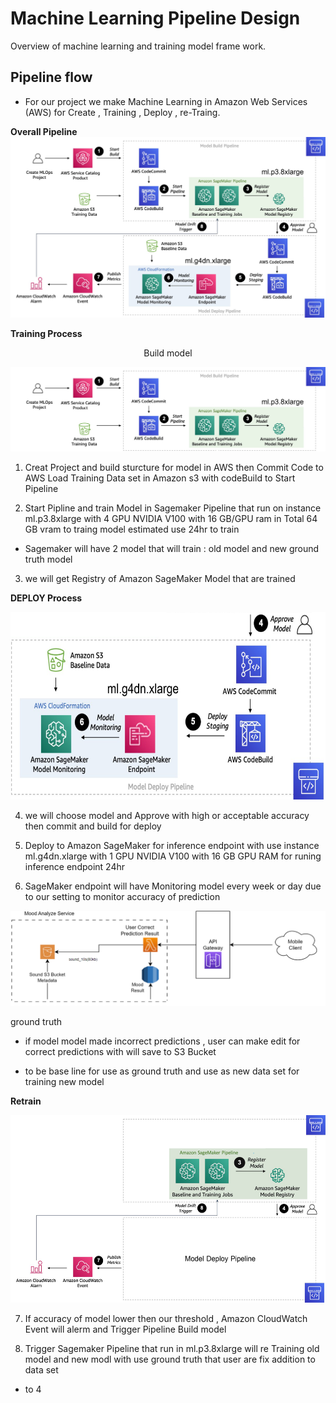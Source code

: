 # Machine Learning Pipeline Design
Overview of  machine learning and training model frame work.

 

## Pipeline flow
 

- For our project we make Machine Learning in Amazon Web Services (AWS) for  Create , Training , Deploy , re-Traing.

**Overall Pipeline**
 ![](../../images/ml/Pipeline.png)

 

**Training Process**
 
 
<p style="text-align: center;">Build model</p> 
<p align="center"><img  class="center-block" src="../../images/ml/Pipeline_1.png"></p>
 

<!-- 1. สร้าง Project และทำการสร้าง โครงสร้างของ model ใน AWS  และดึงข้อมูล Training Data set ที่เก็บไว้ใน S3 เพื่อทำการ CodeBuild model ขึ้นมา  -->

1. Creat Project and build sturcture for model in AWS then Commit Code to AWS Load Training Data set in Amazon s3 with codeBuild to Start Pipeline

<!-- 2.  Start Pipline and train Model ใน Sagemaker Pipeline ที่ run อยู่ใน ml.p3.8xlarge ซึงมี GPU 4 ตัวในการ traing model โดยจะใช้เวลาประมาณ 24hr ในการ train
- โดยจะมี model อยู่ 2 ตัวทำการ train อยู่ใน Sagemaker คือ model ตัวเก่า และ ตัวใหม๋ -->
 
2.  Start Pipline and train Model in Sagemaker Pipeline that run on instance   ml.p3.8xlarge with 4 GPU  NVIDIA V100 with 16 GB/GPU ram in Total 64 GB vram to traing model estimated use 24hr to train

<!-- - โดยจะมี model อยู่ 2 ตัวทำการ train อยู่ใน Sagemaker คือ model ตัวเก่า และ ตัวใหม๋ -->
- Sagemaker will have 2 model that will train  : old model and new ground truth model 

<!-- 3. จะได้ Registry Amazon SageMaker Model ที่ train เสร็จแล้ว -->

3. we will get Registry of Amazon SageMaker Model that are trained




**DEPLOY Process**
 

<p style="text-align: center;"></p> 
<p align="center"><img height ="300px" class="center-block" src="../../images/ml/Pipeline_2.png"></p>
 
<!-- 4. ทำการ เลือก และ Approve model ที่่ความแม่นยำที่สูง หรือ พอรับได้ commit และ build เพื่อที่จะทำ model ตัวนี้ไป deploy  -->

 4. we will choose model and Approve  with high or acceptable accuracy then commit and build  for deploy 

<!-- 5.  ทำการ deploy ลง  Deploy models for inference endpoint  โดยใช้ instance ml.g4dn.xlarge ซึ่งมี GPU 1 ตัว ในการ run model ตลอด 24hr -->

5. Deploy to   Amazon SageMaker for inference endpoint  with use  instance ml.g4dn.xlarge  with 1 GPU  NVIDIA V100 with 16 GB GPU RAM  for runing inference endpoint 24hr

6. SageMaker endpoint will have Monitoring model every week or day due to our setting to monitor  accuracy of prediction
 




<p style="text-align: center;">   </p>
<p align="center"><img width ="600px"  class="center-block" src="../../images/ml/Pipeline_gt.png"></p>
ground truth

<!-- - หากสิ้งที่ model ทำนายออกมาแล้วไม่ถูกต้อง user จะสามารถแก้ไขได้ โดยจะทำการเก็บสิ่งที่ user แก้ไขให้ถูกต้อง โดย -->
- if model model made incorrect predictions , user can make edit for correct predictions with will save to S3 Bucket
<!-- - เป็น base line โดยเราจะใช้สิ่งนี้เป็น ground truth และใช้ เป็น data set ในการ train model ใหม่ -->

- to be base line for use as ground truth and use as new data set for training new model 

**Retrain**
 
<p style="text-align: center;"></p> 
<p align="center"><img height ="300px" class="center-block" src="../../images/ml/Pipeline_3.png"></p>

<!-- 7. หากความแม่นยำของ model ต่ำเกินค่าที่รับได้ Amazon CloudWatch Event จะทำการ แจ้งเตือน และ Trigger  Pipeline Build model -->
7. If accuracy of model lower then our  threshold , Amazon CloudWatch Event will  alerm and  Trigger Pipeline Build model

<!-- 8. Trigger  Sagemaker Pipeline ที่ run อยู่ใน ml.p3.8xlarge จะทำการ Train model ตัวเก่า และตัวใหม่ โดยใช้  ground truth   ที่ user ทำการแก้ไข เพื่มเป็น data set เพิ่มด้วย  -->
8. Trigger  Sagemaker Pipeline that run in  ml.p3.8xlarge will re Training old model and new modl with use  ground truth  that  user are fix addition to  data set   
<!-- - จากนั้นทำ 4 ต่อ -->
 -  to 4 
 